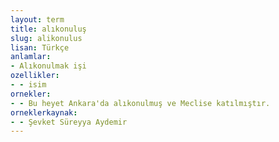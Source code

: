 ```yaml
---
layout: term
title: alıkonuluş
slug: alikonulus
lisan: Türkçe
anlamlar:
- Alıkonulmak işi
ozellikler:
- - isim
ornekler:
- - Bu heyet Ankara'da alıkonulmuş ve Meclise katılmıştır.
orneklerkaynak:
- - Şevket Süreyya Aydemir
---
```


